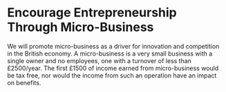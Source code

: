 Encourage Entrepreneurship Through Micro-Business
=================================================

We will promote micro-business as a driver for innovation and 
competition in the British economy. A micro-business is a very small 
business with a single owner and no employees, one with a turnover of 
less than £2500/year. The first £1500 of income earned from 
micro-business would be tax free, nor would the income from such an 
operation have an impact on benefits.